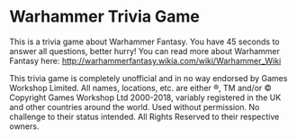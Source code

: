 # Warhammer Trivia Game

This is a trivia game about Warhammer Fantasy. You have 45 seconds to answer all questions, better hurry!
You can read more about Warhammer Fantasy here: http://warhammerfantasy.wikia.com/wiki/Warhammer_Wiki

This trivia game is completely unofficial and in no way endorsed by Games Workshop Limited. All names, locations, etc. are either ®, TM and/or © Copyright Games Workshop Ltd 2000-2018, variably registered in the UK and other countries around the world. Used without permission. No challenge to their status intended. All Rights Reserved to their respective owners.